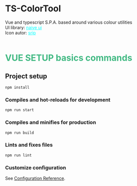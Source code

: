# TS-ColorTool
Vue and typescript  S.P.A. based around various colour utilities
<br>
UI library: <a style="color:cyan" href="https://www.naiveui.com/en-US/os-theme" target="_blank">naive ui</a>
<br>
Icon autor: <a style="color:cyan" href="https://www.flaticon.com/authors/srip" target="_blank">srip</a>
<br>
<br>
###

# <span style="color:#42b983;">VUE SETUP basics commands</span>
 

## Project setup
```
npm install
```

### Compiles and hot-reloads for development
```
npm run start
```

### Compiles and minifies for production
```
npm run build
```

### Lints and fixes files
```
npm run lint
```

### Customize configuration
See [Configuration Reference](https://cli.vuejs.org/config/).
